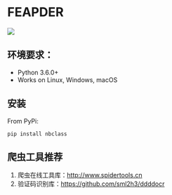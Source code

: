 # FEAPDER

![](https://img.shields.io/badge/python-3.6-brightgreen)

## 环境要求：

- Python 3.6.0+
- Works on Linux, Windows, macOS

## 安装

From PyPi:



```shell
pip install nbclass
```

## 爬虫工具推荐

1. 爬虫在线工具库：http://www.spidertools.cn
2. 验证码识别库：https://github.com/sml2h3/ddddocr



